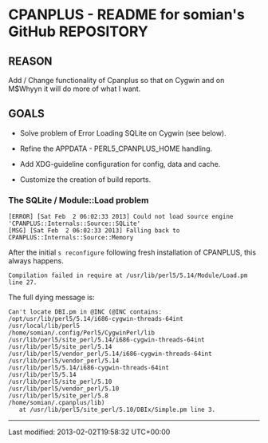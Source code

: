 # CPANPLUS - README for somian's GitHub REPOSITORY

## REASON

Add / Change functionality of Cpanplus so that on Cygwin and on M$Whyyn it will do more of what I want.

## GOALS

+ Solve problem of Error Loading SQLite on Cygwin (see below).

+ Refine the APPDATA - PERL5_CPANPLUS_HOME handling.

+ Add XDG-guideline configuration for config, data and cache.

+ Customize the creation of build reports.

### The SQLite / Module::Load problem


	[ERROR] [Sat Feb  2 06:02:33 2013] Could not load source engine 'CPANPLUS::Internals::Source::SQLite'
	[MSG] [Sat Feb  2 06:02:33 2013] Falling back to CPANPLUS::Internals::Source::Memory

After the initial `s reconfigure` following fresh installation of CPANPLUS, this always happens.

	Compilation failed in require at /usr/lib/perl5/5.14/Module/Load.pm line 27.

The full dying message is:

	Can't locate DBI.pm in @INC (@INC contains:
	/opt/usr/lib/perl5/5.14/i686-cygwin-threads-64int
	/usr/local/lib/perl5
	/home/somian/.config/Perl5/CygwinPerl/lib
	/usr/lib/perl5/site_perl/5.14/i686-cygwin-threads-64int
	/usr/lib/perl5/site_perl/5.14
	/usr/lib/perl5/vendor_perl/5.14/i686-cygwin-threads-64int
	/usr/lib/perl5/vendor_perl/5.14
	/usr/lib/perl5/5.14/i686-cygwin-threads-64int
	/usr/lib/perl5/5.14
	/usr/lib/perl5/site_perl/5.10
	/usr/lib/perl5/vendor_perl/5.10
	/usr/lib/perl5/site_perl/5.8
	/home/somian/.cpanplus/lib)
	   at /usr/lib/perl5/site_perl/5.10/DBIx/Simple.pm line 3.

-------------------------------------

Last modified: 2013-02-02T19:58:32 UTC+00:00
